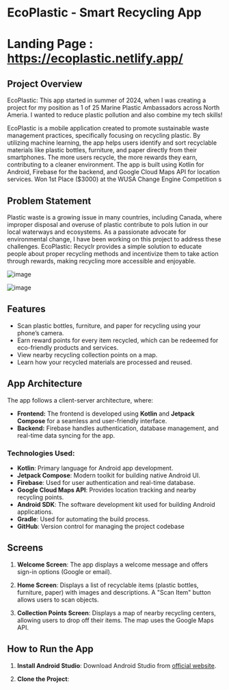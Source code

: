              
     

   # EcoPlastic - Smart Recycling App  
    
# Landing Page : https://ecoplastic.netlify.app/    
   
## Project Overview
EcoPlastic: This app started in summer of 2024, when I was creating a project for my position as 1 of 25 Marine Plastic Ambassadors across North Ameria. I wanted to reduce plastic pollution and also combine my tech skills!

EcoPlastic is a mobile application created to promote sustainable waste management practices, specifically focusing on recycling plastic. By utilizing machine learning, the app helps users identify and sort recyclable materials like plastic bottles, furniture, and paper directly from their smartphones. The more users recycle, the more rewards they earn, contributing to a cleaner environment. The app is built using Kotlin for Android, Firebase for the backend, and Google Cloud Maps API for location services. Won 1st Place ($3000) at the WUSA Change Engine Competition s

## Problem Statement
Plastic waste is a growing issue in many countries, including Canada, where improper disposal and overuse of plastic contribute to pols
lution in our local waterways and ecosystems. As a passionate advocate for environmental change, I have been working on this project to address these challenges. EcoPlastic: Recyclr provides a simple solution to educate people about proper recycling methods and incentivize them to take action through rewards, making recycling more accessible and enjoyable.

![image](https://github.com/user-attachments/assets/f6260a87-a30e-494b-a007-46c033ee534f)

![image](https://github.com/user-attachments/assets/b0dfacbb-0dc7-4280-936e-7dae999f2411)


## Features
- Scan plastic bottles, furniture, and paper for recycling using your phone’s camera.
- Earn reward points for every item recycled, which can be redeemed for eco-friendly products and services.
- View nearby recycling collection points on a map.
- Learn how your recycled materials are processed and reused.

## App Architecture

The app follows a client-server architecture, where:

- **Frontend:** The frontend is developed using **Kotlin** and **Jetpack Compose** for a seamless and user-friendly interface.
- **Backend:** Firebase handles authentication, database management, and real-time data syncing for the app.

### Technologies Used:
- **Kotlin**: Primary language for Android app development.
- **Jetpack Compose**: Modern toolkit for building native Android UI.
- **Firebase**: Used for user authentication and real-time database.
- **Google Cloud Maps API**: Provides location tracking and nearby recycling points.
- **Android SDK**: The software development kit used for building Android applications.
- **Gradle**: Used for automating the build process.
- **GitHub**: Version control for managing the project codebase

## Screens

1. **Welcome Screen**: The app displays a welcome message and offers sign-in options (Google or email).
   
2. **Home Screen**: Displays a list of recyclable items (plastic bottles, furniture, paper) with images and descriptions. A "Scan Item" button allows users to scan objects.

3. **Collection Points Screen**: Displays a map of nearby recycling centers, allowing users to drop off their items. The map uses the Google Maps API.

## How to Run the App

1. **Install Android Studio**: Download Android Studio from [official website](https://developer.android.com/studio).
   
2. **Clone the Project**: 
